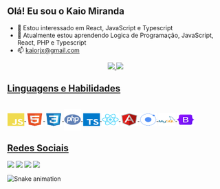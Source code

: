 ## Olá! Eu sou o Kaio Miranda

- 👀 Estou interessado em React, JavaScript e Typescript
- 🌱 Atualmente estou aprendendo Logica de Programação, JavaScript, React, PHP e Typescript
- 📫 kaiorjx@gmail.com

<div align="center">
  <a href="https://github.com/kaiodbel">
  <img height="180em" src="https://github-readme-stats.vercel.app/api?username=kaiodbel&show_icons=true&theme=dark&include_all_commits=true&count_private=true"/>
  <img height="180em" src="https://github-readme-stats.vercel.app/api/top-langs/?username=kaiodbel&layout=compact&langs_count=7&theme=dark"/>
</div>

## Linguagens e Habilidades 

<div style="display: inline_block"><br>
  <img align="center" alt="Js" height="30" width="40" src="https://raw.githubusercontent.com/devicons/devicon/master/icons/javascript/javascript-plain.svg">
  <img align="center" alt="HTML" height="30" width="40" src="https://raw.githubusercontent.com/devicons/devicon/master/icons/html5/html5-original.svg">
  <img align="center" alt="CSS" height="30" width="40" src="https://raw.githubusercontent.com/devicons/devicon/master/icons/css3/css3-original.svg">
  <img align="center" alt="Php" height="50" width="40" src="https://github.com/devicons/devicon/blob/master/icons/php/php-plain.svg">
  <img align="center" alt="Ts" height="30" width="40" src="https://raw.githubusercontent.com/devicons/devicon/master/icons/typescript/typescript-plain.svg">
  <img align="center" alt="React" height="30" width="40" src="https://raw.githubusercontent.com/devicons/devicon/master/icons/react/react-original.svg">
  <img align="center" alt="Angular" height="30" width="40" src="https://github.com/devicons/devicon/blob/master/icons/angularjs/angularjs-original.svg">
  <img align="center" alt="Ionic" height="30" width="40" src="https://github.com/devicons/devicon/blob/master/icons/ionic/ionic-original.svg"> 
  <img align="center" alt="Mysql" height="30" width="40" src="https://raw.githubusercontent.com/devicons/devicon/master/icons/mysql/mysql-original-wordmark.svg">    
  <img align="center" alt="Bootstrap" height="30" width="40" src="https://raw.githubusercontent.com/devicons/devicon/master/icons/bootstrap/bootstrap-original.svg">
</div>

  ## Redes Sociais
 
<div> 
  
  <a href = "mailto:kaiorjx@gmail.com"><img src="https://img.shields.io/badge/-Gmail-%23333?style=for-the-badge&logo=gmail&logoColor=white" target="_blank"></a>
  <a href="https://www.linkedin.com/in/kaio-miranda-979095238/" target="_blank"><img src="https://img.shields.io/badge/-LinkedIn-%230077B5?style=for-the-badge&logo=linkedin&logoColor=white" target="_blank"></a> 
  <a href = "https://twitter.com/kaiodevin"><img src="https://img.shields.io/badge/Twitter-1DA1F2?style=for-the-badge&logo=twitter&logoColor=white"></a>
  <a href = "https://www.instagram.com/kaiodbel/"><img src="https://img.shields.io/badge/Instagram-E4405F?style=for-the-badge&logo=instagram&logoColor=white"></a>
  
  
 
  ![Snake animation]([https://github.com/kaiodbel/kaiodbel/blob/output/github-contribution-grid-snake.svg])
 
</div>
